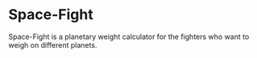# Space-Fight
Space-Fight is a planetary weight calculator for the fighters who want to weigh on different planets.
